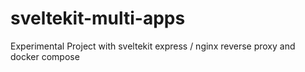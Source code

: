 # sveltekit-multi-apps
Experimental Project with sveltekit express / nginx reverse proxy and docker compose
